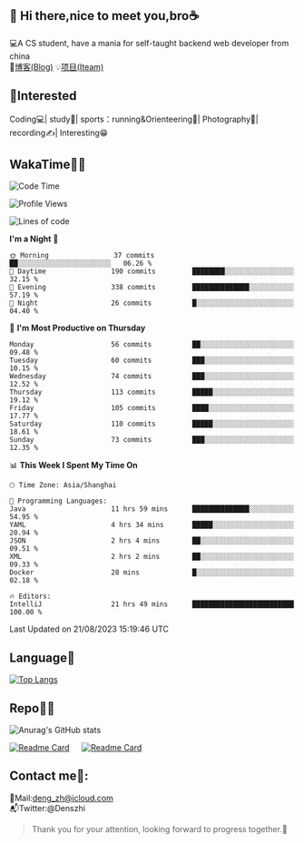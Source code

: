 👋 Hi there,nice to meet you,bro☕
---
💻A CS student, have a mania for self-taught backend web developer from china   
📌[博客(Blog)](https://github.com/HealUP/MyBlog)
💡[项目(Iteam)](https://healup.github.io/)

 <!-- waka-box start -->
 <!-- waka-box end -->
 
🧲**Interested**
--
Coding💻| study📖| sports：running&Orienteering🏃‍| Photography📸| recording✍️| Interesting😁

WakaTime👨‍💻
---
<!--START_SECTION:waka-->
![Code Time](http://img.shields.io/badge/Code%20Time-387%20hrs%2020%20mins-blue)

![Profile Views](http://img.shields.io/badge/Profile%20Views-1-blue)

![Lines of code](https://img.shields.io/badge/From%20Hello%20World%20I%27ve%20Written-168.6%20thousand%20lines%20of%20code-blue)

**I'm a Night 🦉** 

```text
🌞 Morning                37 commits          ██░░░░░░░░░░░░░░░░░░░░░░░   06.26 % 
🌆 Daytime                190 commits         ████████░░░░░░░░░░░░░░░░░   32.15 % 
🌃 Evening                338 commits         ██████████████░░░░░░░░░░░   57.19 % 
🌙 Night                  26 commits          █░░░░░░░░░░░░░░░░░░░░░░░░   04.40 % 
```
📅 **I'm Most Productive on Thursday** 

```text
Monday                   56 commits          ██░░░░░░░░░░░░░░░░░░░░░░░   09.48 % 
Tuesday                  60 commits          ███░░░░░░░░░░░░░░░░░░░░░░   10.15 % 
Wednesday                74 commits          ███░░░░░░░░░░░░░░░░░░░░░░   12.52 % 
Thursday                 113 commits         █████░░░░░░░░░░░░░░░░░░░░   19.12 % 
Friday                   105 commits         ████░░░░░░░░░░░░░░░░░░░░░   17.77 % 
Saturday                 110 commits         █████░░░░░░░░░░░░░░░░░░░░   18.61 % 
Sunday                   73 commits          ███░░░░░░░░░░░░░░░░░░░░░░   12.35 % 
```


📊 **This Week I Spent My Time On** 

```text
🕑︎ Time Zone: Asia/Shanghai

💬 Programming Languages: 
Java                     11 hrs 59 mins      ██████████████░░░░░░░░░░░   54.95 % 
YAML                     4 hrs 34 mins       █████░░░░░░░░░░░░░░░░░░░░   20.94 % 
JSON                     2 hrs 4 mins        ██░░░░░░░░░░░░░░░░░░░░░░░   09.51 % 
XML                      2 hrs 2 mins        ██░░░░░░░░░░░░░░░░░░░░░░░   09.33 % 
Docker                   28 mins             █░░░░░░░░░░░░░░░░░░░░░░░░   02.18 % 

🔥 Editors: 
IntelliJ                 21 hrs 49 mins      █████████████████████████   100.00 % 
```


 Last Updated on 21/08/2023 15:19:46 UTC
<!--END_SECTION:waka-->

Language🚀
---
[![Top Langs](https://github-readme-stats.vercel.app/api/top-langs/?username=HealUP&layout=compact&hide_border=true)](https://github.com/HealUP)

Repo🧑‍💻
---
![Anurag's GitHub stats](https://github-readme-stats.vercel.app/api?username=HealUP&count_private=true&show_icons=true&theme=gruvbox&hide_border=true) 

[![Readme Card](https://github-readme-stats.vercel.app/api/pin/?username=HealUP&repo=InternetEy&theme=transparent)](https://github.com/HealUP/InternetEy) &emsp;
[![Readme Card](https://github-readme-stats.vercel.app/api/pin/?username=HealUP&repo=CampusExperience&theme=transparent)](https://github.com/HealUP/CampusExperience)


Contact me📱:
---
📮Mail:deng_zh@icloud.com  
📬Twitter:@Denszhi  

> Thank you for your attention, looking forward to progress together.🎉
